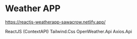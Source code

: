 # Weather APP
 
 https://reactjs-weatherapp-sawacrow.netlify.app/
 
 ReactJS (ContextAPI)
 Tailwind.Css
 OpenWeather.Api
 Axios.Api
 
